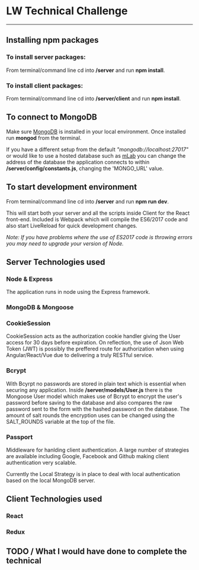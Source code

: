 # LW Technical Challenge
---

## Installing npm packages
### To install server packages:
From terminal/command line cd into **/server** and run __npm install__.
### To install client packages:
From terminal/command line cd into **/server/client** and run __npm install__.

## To connect to MongoDB
Make sure [MongoDB](https://www.mongodb.com/download-center#community) is installed in your local environment. Once installed run **mongod** from the terminal.

If you have a different setup from the default *"mongodb://localhost:27017"* or would like to use a hosted database such as [mLab](https://mlab.com/) you can change the address of the database the application connects to within **/server/config/constants.js**, changing the 'MONGO_URL' value.

## To start development environment
From terminal/command line cd into **/server** and run **npm run dev**.

This will start both your server and all the scripts inside Client for the React front-end. Included is Webpack which will compile the ES6/2017 code and also start LiveReload for quick development changes.

*Note: If you have problems where the use of ES2017 code is throwing errors you may need to upgrade your version of Node.*

## Server Technologies used
### Node & Express
The application runs in node using the Express framework.

### MongoDB & Mongoose

### CookieSession
CookieSession acts as the authorization cookie handler giving the User access for 30 days before expiration. On reflection, the use of Json Web Token (JWT) is possibly the preffered route for authorization when using Angular/React/Vue due to delivering a truly RESTful service.
### Bcrypt
With Bcyrpt no passwords are stored in plain text which is essential when securing any application. Inside **/server/models/User.js** there is the Mongoose User model which makes use of Bcrypt to encrypt the user's password before saving to the database and also compares the raw password sent to the form with the hashed password on the database. The amount of salt rounds the encryption uses can be changed using the SALT_ROUNDS variable at the top of the file.
### Passport
Middleware for hanlding client authentication. A large number of strategies are available including Google, Facebook and Github making client authentication very scalable.

Currently the Local Strategy is in place to deal with local authentication based on the local MongoDB server.

## Client Technologies used
### React
### Redux

## TODO / What I would have done to complete the technical
